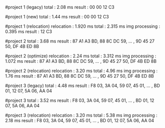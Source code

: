 #project 1 (legacy)
total           : 2.08 ms
result          : 00 00 12 C3

#project 1 (new)
total           : 1.44 ms
result          : 00 00 12 C3

#project 1 (relocation)
relocation : 1.920 ms
total           : 2.315 ms
img processing  : 0.395 ms
result          : 12 C3

#project 2
total           : 3.68 ms
result          : 87 A1 A3 BD, 88 8C DC 59, ... , 9D 45 27 50, DF 4B ED 8B

#project 2 (optimize)
relocation      : 2.24 ms
total           : 3.312 ms
img processing  : 1.072 ms
result          : 87 A1 A3 BD, 88 8C DC 59, ... , 9D 45 27 50, DF 4B ED 8B

#project 2 (relocation)
relocation      : 3.20 ms
total           : 4.96 ms
img processing  : 1.76 ms
result          : 87 A1 A3 BD, 88 8C DC 59, ... , 9D 45 27 50, DF 4B ED 8B

#project 3 (legacy)
total           : 4.48 ms
result          : F8 03, 3A 04, 59 07, 45 01, ... , BD 01, 12 07, 5A 06, AA 04

#project 3
total           : 3.52 ms
result          : F8 03, 3A 04, 59 07, 45 01, ... , BD 01, 12 07, 5A 06, AA 04

#project 3 (relocation)
relocation      : 3.20 ms
total           : 5.38 ms
img processing  : 2.18 ms
result          : F8 03, 3A 04, 59 07, 45 01, ... , BD 01, 12 07, 5A 06, AA 04